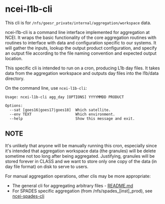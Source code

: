 # ncei-l1b-cli

This cli is for `/nfs/goesr_private/internal/aggregation/workspace` data. 

ncei-l1b-cli is a command line interface implemented for aggregation at NCEI. It wraps the basic functionality
of the core aggregation routines with routines to interface with data and configuration specific to our systems. 
It will gather the inputs, lookup the output product configuration, and specify an output file according to the
file naming convention and expected output location.

This specific cli is intended to run on a cron, producing L1b day files. It takes data from the aggregation 
workspace and outputs day files into the l1b/data directory. 

On the command line, use `ncei-l1b-cli`:

```
Usage: ncei-l1b-cli agg_day [OPTIONS] YYYYMMDD PRODUCT

Options:
  --sat [goes16|goes17|goes18]  Which satellite.
  --env TEXT                    Which environment.
  --help                        Show this message and exit.
```

## NOTE

It's unlikely that anyone will be manually running this cron, especially since it's intended that aggregation 
workspace data (the granules) will be delete sometime not too long after being aggregated. Justifying, granules
will be stored forever in CLASS and we want to store only one copy of the data (in day file format) on disk to
serve to users.

For manual aggregation operations, other clis may be more appropriate:
 - The general cli for aggregating arbitrary files - [README.md](README.md)
 - For SPADES specific aggregation (from /nfs/spades_[inst]_prod), see [ncei-spades-cli](docs/ncei-spades-cli.md)

